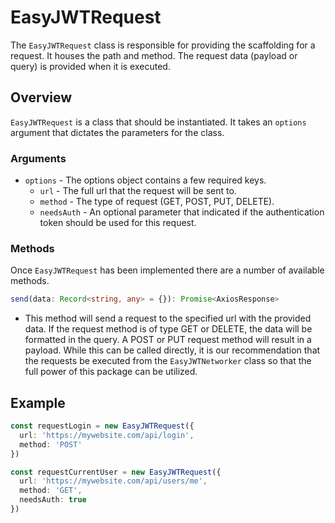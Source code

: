 # EasyJWTRequest
The `EasyJWTRequest` class is responsible for providing the scaffolding for a request. It houses the path and method. The request data (payload or query) is provided when it is executed.

## Overview

`EasyJWTRequest` is a class that should be instantiated. It takes an `options` argument that dictates the parameters for the class.

### Arguments
* `options` - The options object contains a few required keys.
  * `url` - The full url that the request will be sent to.
  * `method` - The type of request (GET, POST, PUT, DELETE).
  * `needsAuth` - An optional parameter that indicated if the authentication token should be used for this request.

### Methods

Once `EasyJWTRequest` has been implemented there are a number of available methods.
```typescript
send(data: Record<string, any> = {}): Promise<AxiosResponse>
```
  * This method will send a request to the specified url with the provided data. If the request method is of type GET or DELETE, the data will be formatted in the query. A POST or PUT request method will result in a payload. While this can be called directly, it is our recommendation that the requests be executed from the `EasyJWTNetworker` class so that the full power of this package can be utilized.

## Example
```typescript
const requestLogin = new EasyJWTRequest({
  url: 'https://mywebsite.com/api/login',
  method: 'POST'
})

const requestCurrentUser = new EasyJWTRequest({
  url: 'https://mywebsite.com/api/users/me',
  method: 'GET',
  needsAuth: true
})
```
